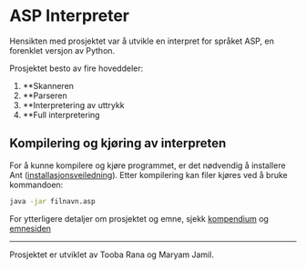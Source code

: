 # ASP Interpreter

Hensikten med prosjektet var å utvikle en interpret for språket ASP, en forenklet versjon av Python. 

Prosjektet besto av fire hoveddeler:

1. **Skanneren
2. **Parseren
3. **Interpretering av uttrykk
4. **Full interpretering


## Kompilering og kjøring av interpreten
For å kunne kompilere og kjøre programmet, er det nødvendig å installere Ant ([installasjonsveiledning](https://www.uio.no/studier/emner/matnat/ifi/IN2030/h23/dokumenter/installer-ant.pdf)). Etter kompilering kan filer kjøres ved å bruke kommandoen:

```bash
java -jar filnavn.asp
```

For ytterligere detaljer om prosjektet og emne, sjekk [kompendium](https://www.uio.no/studier/emner/matnat/ifi/IN2030/h23/dokumenter/kompendium.pdf) og [emnesiden](https://www.uio.no/studier/emner/matnat/ifi/IN2030/#course_content)

---

Prosjektet er utviklet av Tooba Rana og Maryam Jamil.
